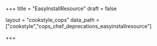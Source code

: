 +++
title = "EasyInstallResource"
draft = false

layout = "cookstyle_cops"
data_path = ["cookstyle","cops_chef_deprecations_easyinstallresource"]

+++

<!-- The content of this page is automatically generated from the
cops_chef_deprecations_easyinstallresource.yml file in github.com/chef/cookstyle/blob/master/docs-chef-io/data/cookstyle/. -->
